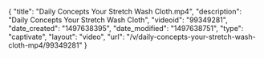 {
    "title": "Daily Concepts Your Stretch Wash Cloth.mp4",
    "description": "Daily Concepts Your Stretch Wash Cloth",
    "videoid": "99349281",
    "date_created": "1497638395",
    "date_modified": "1497638751",
    "type": "captivate",
    "layout": "video",
    "url": "\/v\/daily-concepts-your-stretch-wash-cloth-mp4\/99349281"
}
